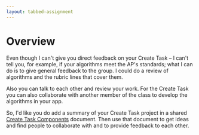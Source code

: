```yaml
---
layout: tabbed-assignment
---
```


# Overview

<!-- img class="overview-image" src="" -->

Even though I can't give you direct feedback on your Create Task – I can't tell you, for example, if your algorithms meet the AP's standards; what I can do is to give general feedback to the group. I could do a review of algorithms and the rubric lines that cover them.

Also you can talk to each other and review your work. For the Create Task you can also collaborate with another member of the class to develop the algorithms in your app.

So, I'd like you do add a summary of your Create Task project in a shared [Create Task Components][template] document. Then use that document to get ideas and find people to collaborate with and to provide feedback to each other.

<!-- Don't edit links here, change them in _data/assignment.yml instead, -->

[slides]: <{{site.data.assignment.slides}}>
[template]: <{{site.data.assignment.template}}>
